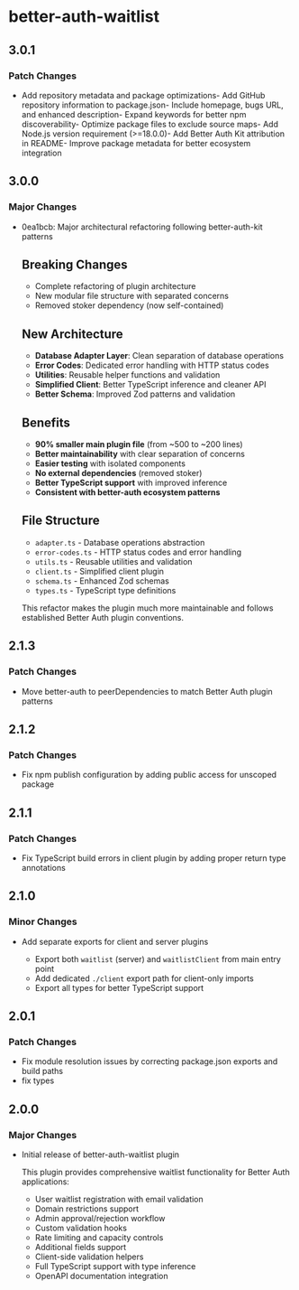 # better-auth-waitlist

## 3.0.1

### Patch Changes

- Add repository metadata and package optimizations- Add GitHub repository information to package.json- Include homepage, bugs URL, and enhanced description- Expand keywords for better npm discoverability- Optimize package files to exclude source maps- Add Node.js version requirement (>=18.0.0)- Add Better Auth Kit attribution in README- Improve package metadata for better ecosystem integration

## 3.0.0

### Major Changes

- 0ea1bcb: Major architectural refactoring following better-auth-kit patterns

  ## Breaking Changes

  - Complete refactoring of plugin architecture
  - New modular file structure with separated concerns
  - Removed stoker dependency (now self-contained)

  ## New Architecture

  - **Database Adapter Layer**: Clean separation of database operations
  - **Error Codes**: Dedicated error handling with HTTP status codes
  - **Utilities**: Reusable helper functions and validation
  - **Simplified Client**: Better TypeScript inference and cleaner API
  - **Better Schema**: Improved Zod patterns and validation

  ## Benefits

  - **90% smaller main plugin file** (from ~500 to ~200 lines)
  - **Better maintainability** with clear separation of concerns
  - **Easier testing** with isolated components
  - **No external dependencies** (removed stoker)
  - **Better TypeScript support** with improved inference
  - **Consistent with better-auth ecosystem patterns**

  ## File Structure

  - `adapter.ts` - Database operations abstraction
  - `error-codes.ts` - HTTP status codes and error handling
  - `utils.ts` - Reusable utilities and validation
  - `client.ts` - Simplified client plugin
  - `schema.ts` - Enhanced Zod schemas
  - `types.ts` - TypeScript type definitions

  This refactor makes the plugin much more maintainable and follows established Better Auth plugin conventions.

## 2.1.3

### Patch Changes

- Move better-auth to peerDependencies to match Better Auth plugin patterns

## 2.1.2

### Patch Changes

- Fix npm publish configuration by adding public access for unscoped package

## 2.1.1

### Patch Changes

- Fix TypeScript build errors in client plugin by adding proper return type annotations

## 2.1.0

### Minor Changes

- Add separate exports for client and server plugins

  - Export both `waitlist` (server) and `waitlistClient` from main entry point
  - Add dedicated `./client` export path for client-only imports
  - Export all types for better TypeScript support

## 2.0.1

### Patch Changes

- Fix module resolution issues by correcting package.json exports and build paths
- fix types

## 2.0.0

### Major Changes

- Initial release of better-auth-waitlist plugin

  This plugin provides comprehensive waitlist functionality for Better Auth applications:

  - User waitlist registration with email validation
  - Domain restrictions support
  - Admin approval/rejection workflow
  - Custom validation hooks
  - Rate limiting and capacity controls
  - Additional fields support
  - Client-side validation helpers
  - Full TypeScript support with type inference
  - OpenAPI documentation integration
